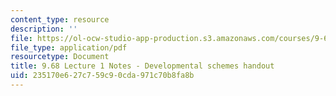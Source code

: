 ```yaml
---
content_type: resource
description: ''
file: https://ol-ocw-studio-app-production.s3.amazonaws.com/courses/9-68-affect-neurobiological-psychological-and-sociocultural-counterparts-of-feelings-spring-2013/235170e627c759c90cda971c70b8fa8b_MIT9_68S13_dvlpt_schms_L1.pdf
file_type: application/pdf
resourcetype: Document
title: 9.68 Lecture 1 Notes - Developmental schemes handout
uid: 235170e6-27c7-59c9-0cda-971c70b8fa8b
---
```

